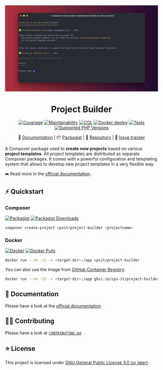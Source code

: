 <div align="center">

![Logo](docs/_static/img/header.svg)

# Project Builder

[![Coverage](https://img.shields.io/codecov/c/github/CPS-IT/project-builder?logo=codecov&token=u5Clk9nd9Q)](https://codecov.io/gh/CPS-IT/project-builder)
[![Maintainability](https://img.shields.io/codeclimate/maintainability/CPS-IT/project-builder?logo=codeclimate)](https://codeclimate.com/github/CPS-IT/project-builder/maintainability)
[![CGL](https://img.shields.io/github/actions/workflow/status/CPS-IT/project-builder/cgl.yaml?label=cgl&logo=github)](https://github.com/CPS-IT/project-builder/actions/workflows/cgl.yaml)
[![Docker deploy](https://img.shields.io/github/actions/workflow/status/CPS-IT/project-builder/docker.yaml?label=docker&logo=github)](https://github.com/CPS-IT/project-builder/actions/workflows/docker.yaml)
[![Tests](https://img.shields.io/github/actions/workflow/status/CPS-IT/project-builder/tests.yaml?label=tests&logo=github)](https://github.com/CPS-IT/project-builder/actions/workflows/tests.yaml)
[![Supported PHP Versions](https://img.shields.io/packagist/dependency-v/cpsit/project-builder/php?logo=php)](https://packagist.org/packages/cpsit/project-builder)

📙&nbsp;[Documentation](https://project-builder.cps-it.de/) |
📦&nbsp;[Packagist](https://packagist.org/packages/cpsit/project-builder) |
💾&nbsp;[Repository](https://github.com/CPS-IT/project-builder) |
🐛&nbsp;[Issue tracker](https://github.com/CPS-IT/project-builder/issues)

</div>

A Composer package used to **create new projects** based on various **project templates**.
All project templates are distributed as separate Composer packages. It comes with a
powerful configuration and templating system that allows to develop new project templates
in a very flexible way.

➡️ Read more in the [official documentation][1].

## ⚡ Quickstart

### Composer

[![Packagist](https://img.shields.io/packagist/v/cpsit/project-builder?label=version&logo=packagist)](https://packagist.org/packages/cpsit/project-builder)
[![Packagist Downloads](https://img.shields.io/packagist/dt/cpsit/project-builder?color=brightgreen)](https://packagist.org/packages/cpsit/project-builder)

```bash
composer create-project cpsit/project-builder <projectname>
```

### Docker

[![Docker](https://img.shields.io/docker/v/cpsit/project-builder?label=version&logo=docker&sort=semver)](https://hub.docker.com/r/cpsit/project-builder)
[![Docker Pulls](https://img.shields.io/docker/pulls/cpsit/project-builder?color=brightgreen)](https://hub.docker.com/r/cpsit/project-builder)

```bash
docker run --rm -it -v <target-dir>:/app cpsit/project-builder
```

You can also use the image from [GitHub Container Registry][2]:

```bash
docker run --rm -it -v <target-dir>:/app ghcr.io/cps-it/project-builder
```

## 📙 Documentation

Please have a look at the [official documentation][1].

## 🧑‍💻 Contributing

Please have a look at [`CONTRIBUTING.md`](CONTRIBUTING.md).

## ⭐ License

This project is licensed under [GNU General Public License 3.0 (or later)](LICENSE).

[1]: https://project-builder.cps-it.de/
[2]: https://github.com/CPS-IT/project-builder/pkgs/container/project-builder
